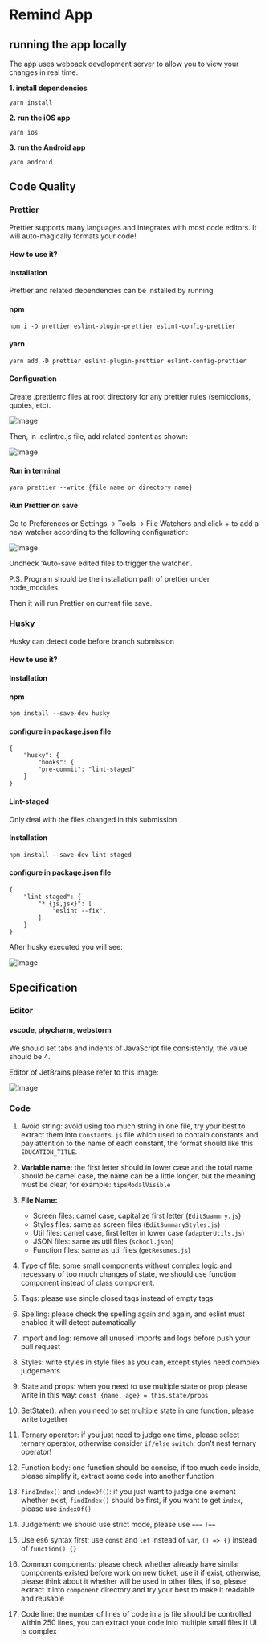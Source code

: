 # Remind App


## running the app locally

The app uses webpack development server to allow you to view your changes in real time.

**1. install dependencies**

`yarn install`

**2. run the iOS app**

`yarn ios`

**3. run the Android app**

`yarn android`


## Code Quality

### Prettier

Prettier supports many languages and integrates with most code editors. It will auto-magically formats your code!

#### How to use it?

#### Installation

Prettier and related dependencies can be installed by running

#### npm

`npm i -D prettier eslint-plugin-prettier eslint-config-prettier`

#### yarn

`yarn add -D prettier eslint-plugin-prettier eslint-config-prettier`

#### Configuration

Create .prettierrc files at root directory for any prettier rules (semicolons, quotes, etc).

![Image](docs/images/prettierrc.png)

Then, in .eslintrc.js file, add related content as shown:

![Image](docs/images/eslintrc.png)

#### Run in terminal

`yarn prettier --write {file name or directory name}`

#### Run Prettier on save

Go to Preferences or Settings -> Tools -> File Watchers and click + to add a new watcher according to the following configuration:

![Image](docs/images/file_watcher.png)

Uncheck 'Auto-save edited files to trigger the watcher'.

P.S. Program should be the installation path of prettier under node_modules.

Then it will run Prettier on current file save.


### Husky

Husky can detect code before branch submission

#### How to use it?

#### Installation

#### npm

`npm install --save-dev husky`

#### configure in package.json file

````
{
    "husky": {
        "hooks": {
        "pre-commit": "lint-staged"
    }
}
````

#### Lint-staged

Only deal with the files changed in this submission

#### Installation

`npm install --save-dev lint-staged`

#### configure in package.json file

````
{
    "lint-staged": {
        "*.{js,jsx}": [
            "eslint --fix",
        ]
    }
}
````

After husky executed you will see:

![Image](docs/images/husky_result.png)



## Specification

### Editor

#### vscode, phycharm, webstorm

We should set tabs and indents of JavaScript file consistently, the value should be 4.

Editor of JetBrains please refer to this image:

![Image](docs/images/indents.png)

### Code

1. Avoid string: avoid using too much string in one file, try your best to extract them into `Constants.js` file which used to contain constants and
   pay attention to the name of each constant, the format should like this `EDUCATION_TITLE`.

2. **Variable name:** the first letter should in lower case and the total name should be camel case, the name can be a little longer, but the meaning must be clear, for example: `tipsModalVisible`

3. **File Name:**

    - Screen files: camel case, capitalize first letter (`EditSuammry.js`)
    - Styles files: same as screen files (`EditSummaryStyles.js`)
    - Util files: camel case, first letter in lower case (`adapterUtils.js`)
    - JSON files: same as util files (`school.json`)
    - Function files: same as util files (`getResumes.js`)

4. Type of file:
   some small components without complex logic and necessary of too much changes of state, we should use function component instead of class component.

5. Tags: please use single closed tags instead of empty tags

6. Spelling: please check the spelling again and again, and eslint must enabled it will detect automatically

7. Import and log: remove all unused imports and logs before push your pull request

8. Styles: write styles in style files as you can, except styles need complex judgements

9. State and props: when you need to use multiple state or prop please write in this way: `const {name, age} = this.state/props`

10. SetState(): when you need to set multiple state in one function, please write together

11. Ternary operator: if you just need to judge one time, please select ternary operator, otherwise consider `if/else` `switch`, don't nest ternary operator!

12. Function body: one function should be concise, if too much code inside, please simplify it, extract some code into another function

13. `findIndex()` and `indexOf()`: if you just want to judge one element whether exist, `findIndex()` should be first, if you want to get `index`, please use `indexOf()`

14. Judgement: we should use strict mode, please use `===` `!==`

15. Use es6 syntax first: use `const` and `let` instead of `var`, `() => {}` instead of `function() {}`

16. Common components: please check whether already have similar components existed before work on new ticket, use it if exist, otherwise, please
    think about it whether will be used in other files, if so, please extract it into `component` directory and try your best to make it readable and reusable

17. Code line: the number of lines of code in a js file should be controlled within 250 lines, you can extract your code into multiple small files if UI is complex
